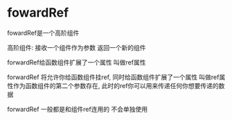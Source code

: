 # fowardRef


fowardRef是一个高阶组件

高阶组件: 接收一个组件作为参数 返回一个新的组件

forwardRef给函数组件扩展了一个属性 叫做ref属性

forwardRef 将允许你给函数组件挂ref, 同时给函数组件扩展了一个属性 叫做ref属性作为函数组件的第二个参数存在, 此时的ref你可以用来传递任何你想要传递的数据


forwardRef 一般都是和组件ref连用的 不会单独使用

